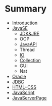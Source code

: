 # Summary

* [Introduction](README.md)
* [JavaSE](chapter1.md)
  * [JDK&JRE](chapter1/jdkandjre.md)
  * OOP
  * [JavaAPI](javaapi.md)
  * Thread
  * [IO](chapter1/io.md)
  * [Collection](chapter1/collection.md)
  * GUI
  * Nat
* [Oracle](oracle.md)
* [JDBC](jdbc.md)
* [HTML+CSS](html+css.md)
* [JavaScript](javascript.md)
* [JavaServerPage](javaserverpage.md)

